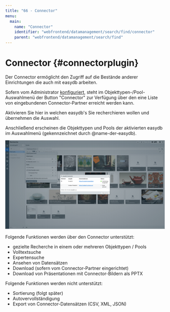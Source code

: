 ```yaml
---
title: "66 - Connector"
menu:
  main:
    name: "Connector"
    identifier: "webfrontend/datamanagement/search/find/connector"
    parent: "webfrontend/datamanagement/search/find"
---
```

# Connector {#connectorplugin}

Der Connector ermöglicht den Zugriff auf die Bestände anderer Einrichtungen die auch mit easydb arbeiten.

Sofern vom Administrator [konfiguriert](../../../../../tutorials/connector), steht im Objekttypen-/Pool-Auswahlmenü der Button "Connector" zur Verfügung über den eine Liste von eingebundenen Connector-Partner erreicht werden kann.

Aktivieren Sie hier in welchen easydb's Sie recherchieren wollen und übernehmen die Auswahl.

Anschließend erscheinen die Objekttypen und Pools der aktivierten easydb im Auswahlmenü (gekennzeichnet durch @name-der-easydb).

![connector](connector.png)

Folgende Funktionen werden über den Connector unterstützt:

- gezielte Recherche in einem oder mehreren Objekttypen / Pools
- Volltextsuche
- Expertensuche
- Ansehen von Datensätzen
- Download (sofern vom Connector-Partner eingerichtet)
- Download von Präsentationen mit Connector-Bildern als PPTX



Folgende Funktionen werden nicht unterstützt:

- Sortierung (folgt später)
- Autovervollständigung
- Export von Connector-Datensätzen (CSV, XML, JSON)